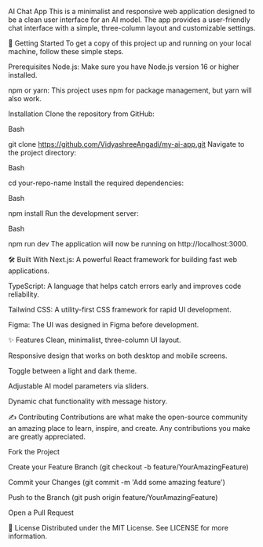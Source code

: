AI Chat App
This is a minimalist and responsive web application designed to be a clean user interface for an AI model. The app provides a user-friendly chat interface with a simple, three-column layout and customizable settings.

🚀 Getting Started
To get a copy of this project up and running on your local machine, follow these simple steps.

Prerequisites
Node.js: Make sure you have Node.js version 16 or higher installed.

npm or yarn: This project uses npm for package management, but yarn will also work.

Installation
Clone the repository from GitHub:

Bash

git clone https://github.com/VidyashreeAngadi/my-ai-app.git
Navigate to the project directory:

Bash

cd your-repo-name
Install the required dependencies:

Bash

npm install
Run the development server:

Bash

npm run dev
The application will now be running on http://localhost:3000.

🛠️ Built With
Next.js: A powerful React framework for building fast web applications.

TypeScript: A language that helps catch errors early and improves code reliability.

Tailwind CSS: A utility-first CSS framework for rapid UI development.

Figma: The UI was designed in Figma before development.

✨ Features
Clean, minimalist, three-column UI layout.

Responsive design that works on both desktop and mobile screens.

Toggle between a light and dark theme.

Adjustable AI model parameters via sliders.

Dynamic chat functionality with message history.

✍️ Contributing
Contributions are what make the open-source community an amazing place to learn, inspire, and create. Any contributions you make are greatly appreciated.

Fork the Project

Create your Feature Branch (git checkout -b feature/YourAmazingFeature)

Commit your Changes (git commit -m 'Add some amazing feature')

Push to the Branch (git push origin feature/YourAmazingFeature)

Open a Pull Request

📄 License
Distributed under the MIT License. See LICENSE for more information.